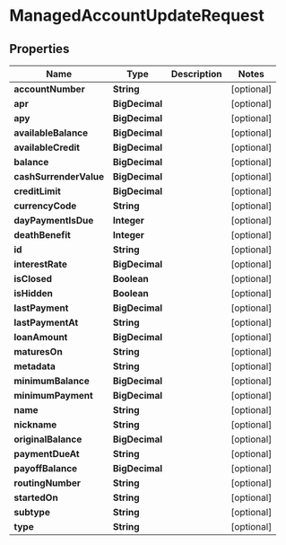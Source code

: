 

# ManagedAccountUpdateRequest


## Properties

Name | Type | Description | Notes
------------ | ------------- | ------------- | -------------
**accountNumber** | **String** |  |  [optional]
**apr** | **BigDecimal** |  |  [optional]
**apy** | **BigDecimal** |  |  [optional]
**availableBalance** | **BigDecimal** |  |  [optional]
**availableCredit** | **BigDecimal** |  |  [optional]
**balance** | **BigDecimal** |  |  [optional]
**cashSurrenderValue** | **BigDecimal** |  |  [optional]
**creditLimit** | **BigDecimal** |  |  [optional]
**currencyCode** | **String** |  |  [optional]
**dayPaymentIsDue** | **Integer** |  |  [optional]
**deathBenefit** | **Integer** |  |  [optional]
**id** | **String** |  |  [optional]
**interestRate** | **BigDecimal** |  |  [optional]
**isClosed** | **Boolean** |  |  [optional]
**isHidden** | **Boolean** |  |  [optional]
**lastPayment** | **BigDecimal** |  |  [optional]
**lastPaymentAt** | **String** |  |  [optional]
**loanAmount** | **BigDecimal** |  |  [optional]
**maturesOn** | **String** |  |  [optional]
**metadata** | **String** |  |  [optional]
**minimumBalance** | **BigDecimal** |  |  [optional]
**minimumPayment** | **BigDecimal** |  |  [optional]
**name** | **String** |  |  [optional]
**nickname** | **String** |  |  [optional]
**originalBalance** | **BigDecimal** |  |  [optional]
**paymentDueAt** | **String** |  |  [optional]
**payoffBalance** | **BigDecimal** |  |  [optional]
**routingNumber** | **String** |  |  [optional]
**startedOn** | **String** |  |  [optional]
**subtype** | **String** |  |  [optional]
**type** | **String** |  |  [optional]



